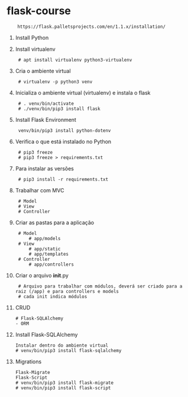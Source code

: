 # flask-course

        https://flask.palletsprojects.com/en/1.1.x/installation/

1. Install Python

2. Install virtualenv

        # apt install virtualenv python3-virtualenv

3. Cria o ambiente virtual

        # virtualenv -p python3 venv    
        
3. Inicializa o ambiente virtual (virtualenv) e instala o flask

        # . venv/bin/activate
        # ./venv/bin/pip3 install flask

4. Install Flask Environment

        venv/bin/pip3 install python-dotenv

5. Verifica o que está instalado no Python

        # pip3 freeze
        # pip3 freeze > requirements.txt

6. Para instalar as versões

        # pip3 install -r requirements.txt

7. Trabalhar com MVC

        # Model
        # View
        # Controller

8. Criar as pastas para a aplicação

        # Model
            # app/models
        # View
            # app/static
            # app/templates
        # Controller
            # app/controllers

9. Criar o arquivo __init__.py

        # Arquivo para trabalhar com módulos, deverá ser criado para a raiz (/app) e para controllers e models
        # cada init indica módulos

10. CRUD

        # Flask-SQLAlchemy
        - ORM

11. Install Flask-SQLAlchemy

        Instalar dentro do ambiente virtual
        # venv/bin/pip3 install flask-sqlalchemy

11. Migrations

        Flask-Migrate
        Flask-Script
        # venv/bin/pip3 install flask-migrate
        # venv/bin/pip3 install flask-script
